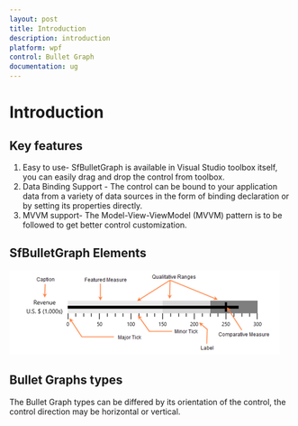 ```yaml
---
layout: post
title: Introduction
description: introduction
platform: wpf
control: Bullet Graph 
documentation: ug
---
```


# Introduction

## Key features

1. Easy to use- SfBulletGraph is available in Visual Studio toolbox itself, you can easily drag and drop the control from toolbox.
2. Data Binding Support - The control can be bound to your application data from a variety of data sources in the form of binding declaration or by setting its properties directly.
3. MVVM support- The Model-View-ViewModel (MVVM) pattern is to be followed to get better control customization.



## SfBulletGraph Elements

![](Introduction_images/Introduction_img1.png)



## Bullet Graphs types

The Bullet Graph types can be differed by its orientation of the control, the control direction may be horizontal or vertical.

